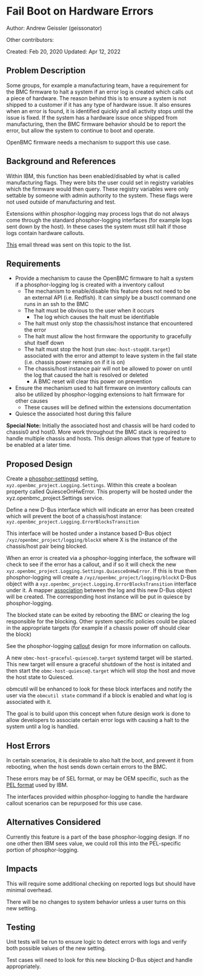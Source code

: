 # Fail Boot on Hardware Errors

Author: Andrew Geissler (geissonator)

Other contributors:

Created: Feb 20, 2020 Updated: Apr 12, 2022

## Problem Description

Some groups, for example a manufacturing team, have a requirement for the BMC
firmware to halt a system if an error log is created which calls out a piece of
hardware. The reason behind this is to ensure a system is not shipped to a
customer if it has any type of hardware issue. It also ensures when an error is
found, it is identified quickly and all activity stops until the issue is fixed.
If the system has a hardware issue once shipped from manufacturing, then the BMC
firmware behavior should be to report the error, but allow the system to
continue to boot and operate.

OpenBMC firmware needs a mechanism to support this use case.

## Background and References

Within IBM, this function has been enabled/disabled by what is called
manufacturing flags. They were bits the user could set in registry variables
which the firmware would then query. These registry variables were only settable
by someone with admin authority to the system. These flags were not used outside
of manufacturing and test.

Extensions within phosphor-logging may process logs that do not always come
through the standard phosphor-logging interfaces (for example logs sent down by
the host). In these cases the system must still halt if those logs contain
hardware callouts.

[This][1] email thread was sent on this topic to the list.

## Requirements

- Provide a mechanism to cause the OpenBMC firmware to halt a system if a
  phosphor-logging log is created with a inventory callout
  - The mechanism to enable/disable this feature does not need to be an external
    API (i.e. Redfish). It can simply be a busctl command one runs in an ssh to
    the BMC
  - The halt must be obvious to the user when it occurs
    - The log which causes the halt must be identifiable
  - The halt must only stop the chassis/host instance that encountered the error
  - The halt must allow the host firmware the opportunity to gracefully shut
    itself down
  - The halt must stop the host (run `obmc-host-stop@X.target`) associated with
    the error and attempt to leave system in the fail state (i.e. chassis power
    remains on if it is on)
  - The chassis/host instance pair will not be allowed to power on until the log
    that caused the halt is resolved or deleted
    - A BMC reset will clear this power on prevention
- Ensure the mechanism used to halt firmware on inventory callouts can also be
  utilized by phosphor-logging extensions to halt firmware for other causes
  - These causes will be defined within the extensions documentation
- Quiesce the associated host during this failure

**Special Note:** Initially the associated host and chassis will be hard coded
to chassis0 and host0. More work throughout the BMC stack is required to handle
multiple chassis and hosts. This design allows that type of feature to be
enabled at a later time.

## Proposed Design

Create a [phosphor-settingsd][2] setting,
`xyz.openbmc_project.Logging.Settings`. Within this create a boolean property
called QuiesceOnHwError. This property will be hosted under the
xyz.openbmc_project.Settings service.

Define a new D-Bus interface which will indicate an error has been created which
will prevent the boot of a chassis/host instance:
`xyz.openbmc_project.Logging.ErrorBlocksTransition`

This interface will be hosted under a instance based D-Bus object
`/xyz/openbmc_project/logging/blockX` where X is the instance of the
chassis/host pair being blocked.

When an error is created via a phosphor-logging interface, the software will
check to see if the error has a callout, and if so it will check the new
`xyz.openbmc_project.Logging.Settings.QuiesceOnHwError`. If this is true then
phosphor-logging will create a `/xyz/openbmc_project/logging/blockX` D-Bus
object with a `xyz.openbmc_project.Logging.ErrorBlocksTransition` interface
under it. A mapper [association][3] between the log and this new D-Bus object
will be created. The corresponding host instance will be put in quiesce by
phosphor-logging.

The blocked state can be exited by rebooting the BMC or clearing the log
responsible for the blocking. Other system specific policies could be placed in
the appropriate targets (for example if a chassis power off should clear the
block)

See the phosphor-logging [callout][4] design for more information on callouts.

A new `obmc-host-graceful-quiesce@.target` systemd target will be started. This
new target will ensure a graceful shutdown of the host is initated and then
start the `obmc-host-quiesce@.target` which will stop the host and move the host
state to Quiesced.

obmcutil will be enhanced to look for these block interfaces and notify the user
via the `obmcutil state` command if a block is enabled and what log is
associated with it.

The goal is to build upon this concept when future design work is done to allow
developers to associate certain error logs with causing a halt to the system
until a log is handled.

## Host Errors

In certain scenarios, it is desirable to also halt the boot, and prevent it from
rebooting, when the host sends down certain errors to the BMC.

These errors may be of SEL format, or may be OEM specific, such as the [PEL
format][5] used by IBM.

The interfaces provided within phosphor-logging to handle the hardware callout
scenarios can be repurposed for this use case.

## Alternatives Considered

Currently this feature is a part of the base phosphor-logging design. If no one
other then IBM sees value, we could roll this into the PEL-specific portion of
phosphor-logging.

## Impacts

This will require some additional checking on reported logs but should have
minimal overhead.

There will be no changes to system behavior unless a user turns on this new
setting.

## Testing

Unit tests will be run to ensure logic to detect errors with logs and verify
both possible values of the new setting.

Test cases will need to look for this new blocking D-Bus object and handle
appropriately.

[1]: https://lists.ozlabs.org/pipermail/openbmc/2020-February/020575.html
[2]: https://github.com/openbmc/phosphor-settingsd
[3]:
  https://github.com/openbmc/docs/blob/master/architecture/object-mapper.md#associations
[4]:
  https://github.com/openbmc/phosphor-dbus-interfaces/blob/master/yaml/xyz/openbmc_project/Common/Callout/README.md
[5]:
  https://github.com/openbmc/phosphor-logging/blob/master/extensions/openpower-pels/README.md
